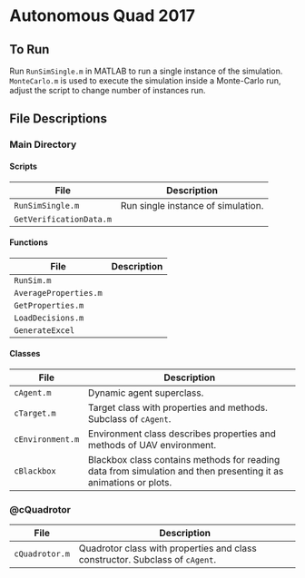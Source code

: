 # Autonomous Quad 2017

## To Run
Run ``RunSimSingle.m`` in MATLAB to run a single instance of the simulation. ``MonteCarlo.m`` is used to execute the simulation inside a Monte-Carlo run, adjust the script to change number of instances run.

## File Descriptions

### Main Directory
#### Scripts
| File | Description |
| - | - |
| ``RunSimSingle.m`` | Run single instance of simulation. |
| ``GetVerificationData.m`` |  |

#### Functions
| File | Description |
| - | - |
| ``RunSim.m`` |  |
| ``AverageProperties.m`` |  |
| ``GetProperties.m`` |  |
| ``LoadDecisions.m`` |  |
| ``GenerateExcel`` |  |

#### Classes
| File | Description |
| - | - |
| ``cAgent.m`` | Dynamic agent superclass. |
| ``cTarget.m`` | Target class with properties and methods. Subclass of ``cAgent``. |
| ``cEnvironment.m`` | Environment class describes properties and methods of UAV environment. |
| ``cBlackbox`` | Blackbox class contains methods for reading data from simulation and then presenting it as animations or plots. |

### @cQuadrotor
| File | Description |
| - | - |
| ``cQuadrotor.m`` | Quadrotor class with properties and class constructor. Subclass of ``cAgent``. |
